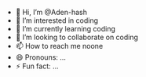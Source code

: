 - 👋 Hi, I’m @Aden-hash
- 👀 I’m interested in coding
- 🌱 I’m currently learning coding
- 💞️ I’m looking to collaborate on coding
- 📫 How to reach me noone
- 😄 Pronouns: ...
- ⚡ Fun fact: ...

<!---
Aden-hash/Aden-hash is a ✨ special ✨ repository because its `README.md` (this file) appears on your GitHub profile.
You can click the Preview link to take a look at your changes.
--->
